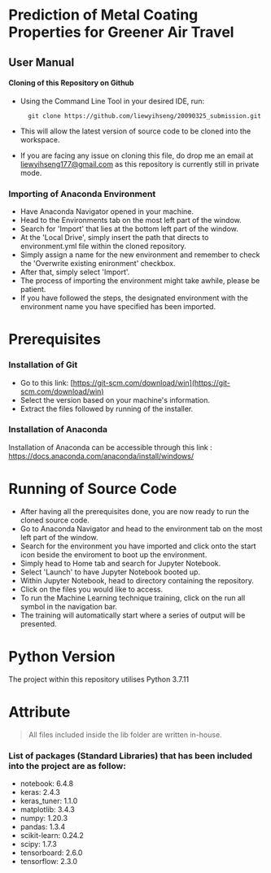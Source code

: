 # Prediction of Metal Coating Properties for Greener Air Travel


## User Manual
#### Cloning of this Repository on Github
* Using the Command Line Tool in your desired IDE, run:

		git clone https://github.com/liewyihseng/20090325_submission.git
* This will allow the latest version of source code to be cloned into the workspace.
* If you are facing any issue on cloning this file, do drop me an email at liewyihseng177@gmail.com as this repository is currently still in private mode.

### Importing of Anaconda Environment
* Have Anaconda Navigator opened in your machine.
* Head to the Environments tab on the most left part of the window.
* Search for 'Import' that lies at the bottom left part of the window.
* At the 'Local Drive', simply insert the path that directs to environment.yml file within the cloned repository.
* Simply assign a name for the new environment and remember to check the 'Overwrite existing enironment' checkbox.
* After that, simply select 'Import'.
* The process of importing the environment might take awhile, please be patient.
* If you have followed the steps, the designated environment with the environment name you have specified has been imported.


# Prerequisites
### Installation of  Git
* Go to this link:
[https://git-scm.com/download/win](https://git-scm.com/download/win)
* Select the version based on your machine's information.
* Extract the files followed by running of the installer.


### Installation of Anaconda
Installation of Anaconda can be accessible through this link :
https://docs.anaconda.com/anaconda/install/windows/


# Running of Source Code
* After having all the prerequisites done, you are now ready to run the cloned source code.
* Go to Anaconda Navigator and head to the environment tab on the most left part of the window.
* Search for the environment you have imported and click onto the start icon beside the enviroment to boot up the environment.
* Simply head to Home tab and search for Jupyter Notebook.
* Select 'Launch' to have Jupyter Notebook booted up.
* Within Jupyter Notebook, head to directory containing the repository.
* Click on the files you would like to access.
* To run the Machine Learning technique training, click on the run all symbol in the navigation bar.
* The training will automatically start where a series of output will be presented. 

# Python Version
The project within this repository utilises Python 3.7.11

# Attribute
> All files included inside the lib folder are written in-house.
### List of packages (Standard Libraries) that has been included into the project are as follow:
  * notebook: 6.4.8
  * keras: 2.4.3
  * keras_tuner: 1.1.0
  * matplotlib: 3.4.3
  * numpy: 1.20.3
  * pandas: 1.3.4
  * scikit-learn: 0.24.2
  * scipy: 1.7.3
  * tensorboard: 2.6.0
  * tensorflow: 2.3.0

